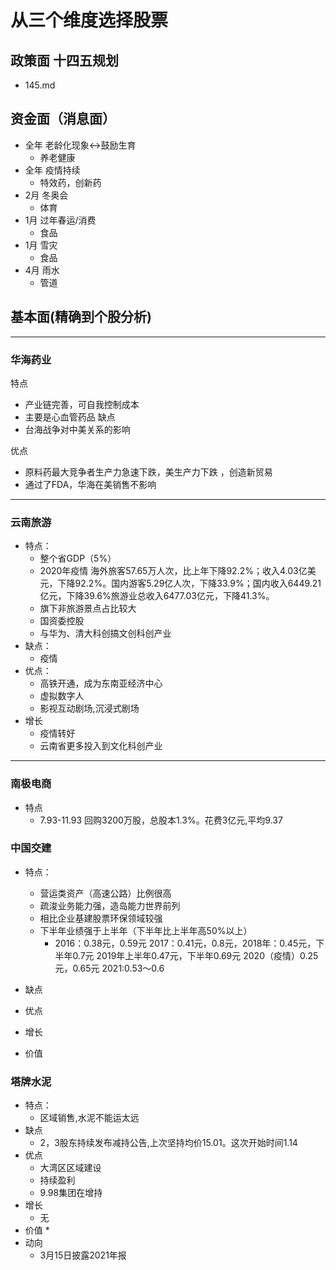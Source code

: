 # 从三个维度选择股票
## 政策面 十四五规划
- 145.md
## 资金面（消息面）
* 全年 老龄化现象<->鼓励生育
    - 养老健康
* 全年 疫情持续
    - 特效药，创新药
* 2月 冬奥会
    - 体育
* 1月 过年春运/消费 
    - 食品
* 1月 雪灾
    - 食品
* 4月 雨水
    - 管道   
## 基本面(精确到个股分析)
--------
### 华海药业
特点
* 产业链完善，可自我控制成本
* 主要是心血管药品
缺点
* 台海战争对中美关系的影响

优点
* 原料药最大竞争者生产力急速下跌，美生产力下跌 ，创造新贸易
* 通过了FDA，华海在美销售不影响
--------------------
### 云南旅游
- 特点：
    * 整个省GDP（5%）
    * 2020年疫情 海外旅客57.65万人次，比上年下降92.2%；收入4.03亿美元，下降92.2%。国内游客5.29亿人次，下降33.9%；国内收入6449.21亿元，下降39.6%旅游业总收入6477.03亿元，下降41.3%。
    * 旗下非旅游景点占比较大
    * 国资委控股
    * 与华为、清大科创搞文创科创产业
- 缺点：
    * 疫情
- 优点：
    * 高铁开通，成为东南亚经济中心
    * 虚拟数字人
    * 影视互动剧场,沉浸式剧场
- 增长
    * 疫情转好
    * 云南省更多投入到文化科创产业
-----------------------------
### 南极电商
- 特点
    * 7.93-11.93 回购3200万股，总股本1.3%。花费3亿元,平均9.37

### 中国交建
- 特点：
    * 营运类资产（高速公路）比例很高
    * 疏浚业务能力强，造岛能力世界前列
    * 相比企业基建股票环保领域较强
    * 下半年业绩强于上半年（下半年比上半年高50%以上）
        - 2016：0.38元，0.59元 2017：0.41元，0.8元，2018年：0.45元，下半年0.7元 2019年上半年0.47元，下半年0.69元 2020（疫情）0.25元，0.65元 2021:0.53～0.6
- 缺点
    
- 优点
    
- 增长
    
- 价值




### 塔牌水泥
- 特点：
    * 区域销售,水泥不能运太远
- 缺点
    * 2，3股东持续发布减持公告,上次坚持均价15.01。这次开始时间1.14
- 优点
    * 大湾区区域建设
    * 持续盈利
    * 9.98集团在增持
- 增长
    * 无
- 价值
    * 
- 动向
    * 3月15日披露2021年报